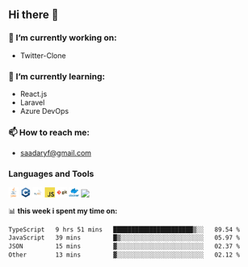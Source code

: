 ## Hi there 👋

### 🔭 I’m currently working on:
- Twitter-Clone
### 🌱 I’m currently learning:
- React.js
- Laravel
- Azure DevOps
### 📫 How to reach me:
- saadaryf@gmail.com


### Languages and Tools

<code><img height="20" src="https://raw.githubusercontent.com/github/explore/80688e429a7d4ef2fca1e82350fe8e3517d3494d/topics/java/java.png"></code>
<code><img height="20" src="https://raw.githubusercontent.com/github/explore/80688e429a7d4ef2fca1e82350fe8e3517d3494d/topics/cpp/cpp.png"></code>
<code><img height="20" src="https://raw.githubusercontent.com/github/explore/80688e429a7d4ef2fca1e82350fe8e3517d3494d/topics/mysql/mysql.png"></code>
<code><img height="20" src="https://raw.githubusercontent.com/github/explore/80688e429a7d4ef2fca1e82350fe8e3517d3494d/topics/javascript/javascript.png"></code>
<code><img height="20" src="https://raw.githubusercontent.com/github/explore/80688e429a7d4ef2fca1e82350fe8e3517d3494d/topics/git/git.png"></code>
<code><img height="20" src="https://raw.githubusercontent.com/github/explore/80688e429a7d4ef2fca1e82350fe8e3517d3494d/topics/docker/docker.png"></code>
<code><img height="20" src="https://upload.wikimedia.org/wikipedia/commons/thumb/0/0f/Microsoft_Azure_DevOps_logo.svg/1280px-Microsoft_Azure_DevOps_logo.svg.png"></code>


📊 **this week i spent my time on:**

```txt
TypeScript   9 hrs 51 mins   ██████████████████████▒░░   89.54 %
JavaScript   39 mins         █▒░░░░░░░░░░░░░░░░░░░░░░░   05.97 %
JSON         15 mins         ▓░░░░░░░░░░░░░░░░░░░░░░░░   02.37 %
Other        13 mins         ▓░░░░░░░░░░░░░░░░░░░░░░░░   02.12 %
```


<!--
- 👯 I’m looking to collaborate on ...
- 🤔 I’m looking for help with ...
- 💬 Ask me about ...
- ⚡ Fun fact: ...
  -->
